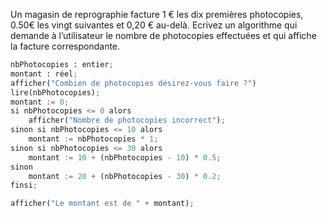 Un magasin de reprographie facture 1 € les dix premières photocopies, 0.50€ les vingt suivantes et 0,20 € au-delà. 
Ecrivez un algorithme qui demande à l’utilisateur le nombre de photocopies effectuées et qui affiche la facture correspondante.

```python
nbPhotocopies : entier;
montant : réel;
afficher("Combien de photocopies désirez-vous faire ?")
lire(nbPhotocopies);
montant := 0;
si nbPhotocopies <= 0 alors
	afficher("Nombre de photocopies incorrect");
sinon si nbPhotocopies <= 10 alors
	montant := nbPhotocopies * 1;
sinon si nbPhotocopies <= 30 alors
	montant := 10 + (nbPhotocopies - 10) * 0.5;
sinon
	montant := 20 + (nbPhotocopies - 30) * 0.2;
finsi;

afficher("Le montant est de " + montant);
```